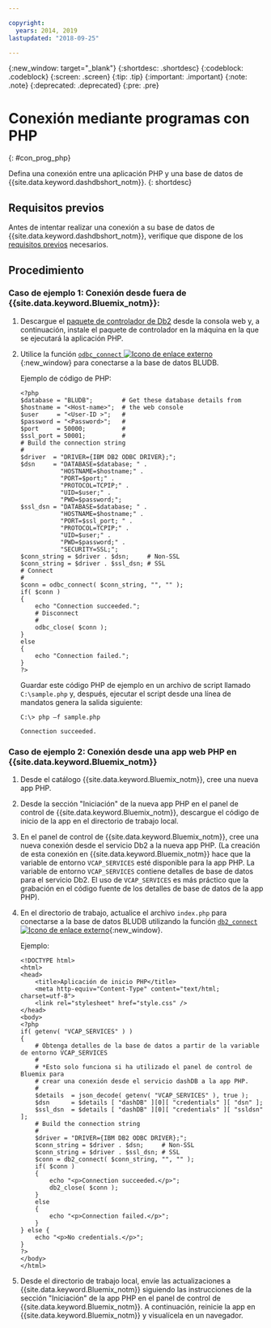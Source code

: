 ```yaml
---

copyright:
  years: 2014, 2019
lastupdated: "2018-09-25"

---
```


<!-- Attribute definitions --> 
{:new_window: target="_blank"}
{:shortdesc: .shortdesc}
{:codeblock: .codeblock}
{:screen: .screen}
{:tip: .tip}
{:important: .important}
{:note: .note}
{:deprecated: .deprecated}
{:pre: .pre}

# Conexión mediante programas con PHP
{: #con_prog_php}

Defina una conexión entre una aplicación PHP y una base de datos de {{site.data.keyword.dashdbshort_notm}}.
{: shortdesc}

## Requisitos previos

Antes de intentar realizar una conexión a su base de datos de {{site.data.keyword.dashdbshort_notm}}, verifique que dispone de los [requisitos previos](connecting.html#prereqs) necesarios.

<!-- Before you can connect to your database, you must perform the following steps:

- [Verify prerequisites](prereqs.html), including installing driver packages, configuring your local environment, and downloading SSL certificates (if needed)
- Collect [connection information](credentials.html), including database details such as host name and port numbers, and connection credentials such as user ID and password -->

## Procedimiento

### Caso de ejemplo 1: Conexión desde fuera de {{site.data.keyword.Bluemix_notm}}:
        
1. Descargue el [paquete de controlador de Db2](driver_pkg.html) desde la consola web y, a continuación, instale el paquete de controlador en la máquina en la que se ejecutará la aplicación PHP.
                
2. Utilice la función [`odbc_connect` ![Icono de enlace externo](../../../icons/launch-glyph.svg "Icono de enlace externo")](http://php.net/manual/en/function.odbc-connect.php){:new_window} para conectarse a la base de datos BLUDB.
    
   Ejemplo de código de PHP:

   ```
   <?php
   $database = "BLUDB";        # Get these database details from
   $hostname = "<Host-name>";  # the web console
   $user     = "<User-ID >";   #
   $password = "<Password>";   #
   $port     = 50000;          #
   $ssl_port = 50001;          #
   # Build the connection string
   #
   $driver  = "DRIVER={IBM DB2 ODBC DRIVER};";
   $dsn     = "DATABASE=$database; " .
              "HOSTNAME=$hostname;" .
              "PORT=$port;" .
              "PROTOCOL=TCPIP;" .
              "UID=$user;" .
              "PWD=$password;";
   $ssl_dsn = "DATABASE=$database; " .
              "HOSTNAME=$hostname;" .
              "PORT=$ssl_port; " .
              "PROTOCOL=TCPIP;" .
              "UID=$user;" .
              "PWD=$password;" .
              "SECURITY=SSL;";
   $conn_string = $driver . $dsn;     # Non-SSL
   $conn_string = $driver . $ssl_dsn; # SSL
   # Connect
   #
   $conn = odbc_connect( $conn_string, "", "" );
   if( $conn )
   {
       echo "Connection succeeded.";
       # Disconnect
       #
       odbc_close( $conn );
   }
   else
   {
       echo "Connection failed.";
   }
   ?>
   ```

   Guardar este código PHP de ejemplo en un archivo de script llamado `C:\sample.php` y, después, ejecutar el script desde una línea de mandatos genera la salida siguiente:

   ```
   C:\> php –f sample.php

   Connection succeeded.
   ```

### Caso de ejemplo 2: Conexión desde una app web PHP en {{site.data.keyword.Bluemix_notm}}

1. Desde el catálogo {{site.data.keyword.Bluemix_notm}}, cree una nueva app PHP.
        
2. Desde la sección "Iniciación" de la nueva app PHP en el panel de control de {{site.data.keyword.Bluemix_notm}}, descargue el código de inicio de la app en el directorio de trabajo local.
        
3. En el panel de control de {{site.data.keyword.Bluemix_notm}}, cree una nueva conexión desde el servicio Db2 a la nueva app PHP. (La creación de esta conexión en {{site.data.keyword.Bluemix_notm}} hace que la variable de entorno `VCAP_SERVICES` esté disponible para la app PHP. La variable de entorno `VCAP_SERVICES` contiene detalles de base de datos para el servicio Db2. El uso de `VCAP_SERVICES` es más práctico que la grabación en el código fuente de los detalles de base de datos de la app PHP).
        
4. En el directorio de trabajo, actualice el archivo `index.php` para conectarse a la base de datos BLUDB utilizando la función [`db2_connect` ![Icono de enlace externo](../../../icons/launch-glyph.svg "Icono de enlace externo")](http://php.net/manual/en/function.db2-connect.php){:new_window}.
        
   Ejemplo:

   ```
   <!DOCTYPE html>
   <html>
   <head>
       <title>Aplicación de inicio PHP</title>
       <meta http-equiv="Content-Type" content="text/html; charset=utf-8">
       <link rel="stylesheet" href="style.css" />
   </head>
   <body>
   <?php
   if( getenv( "VCAP_SERVICES" ) )
   {
       # Obtenga detalles de la base de datos a partir de la variable de entorno VCAP_SERVICES
       #
       # *Esto solo funciona si ha utilizado el panel de control de Bluemix para
       # crear una conexión desde el servicio dashDB a la app PHP.
       #
       $details  = json_decode( getenv( "VCAP_SERVICES" ), true );
       $dsn      = $details [ "dashDB" ][0][ "credentials" ][ "dsn" ];
       $ssl_dsn  = $details [ "dashDB" ][0][ "credentials" ][ "ssldsn" ];
       # Build the connection string
       #
       $driver = "DRIVER={IBM DB2 ODBC DRIVER};";
       $conn_string = $driver . $dsn;     # Non-SSL
       $conn_string = $driver . $ssl_dsn; # SSL
       $conn = db2_connect( $conn_string, "", "" );
       if( $conn )
       {
           echo "<p>Connection succeeded.</p>";
           db2_close( $conn );
       }
       else
       {
           echo "<p>Connection failed.</p>";
       }
   } else {
       echo "<p>No credentials.</p>";
   }
   ?>
   </body>
   </html>
   ```

5. Desde el directorio de trabajo local, envíe las actualizaciones a {{site.data.keyword.Bluemix_notm}} siguiendo las instrucciones de la sección "Iniciación" de la app PHP en el panel de control de {{site.data.keyword.Bluemix_notm}}. A continuación, reinicie la app en {{site.data.keyword.Bluemix_notm}} y visualícela en un navegador.


